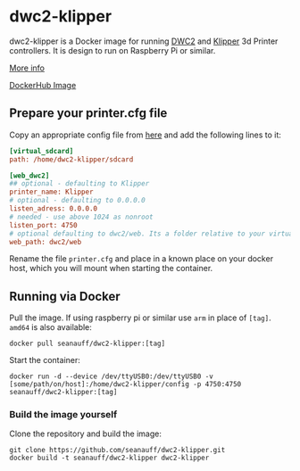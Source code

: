 # dwc2-klipper

dwc2-klipper is a Docker image for running [DWC2] and [Klipper] 3d Printer controllers. It is design to run on Raspberry Pi or similar.

[More info](https://klipper.info/klipper-+-dwc2-1/things-to-know-about-klipper-and-dwc2)

[DockerHub Image](https://hub.docker.com/r/seanauff/dwc2-klipper)

## Prepare your printer.cfg file

Copy an appropriate config file from [here](https://github.com/KevinOConnor/klipper/tree/master/config) and add the following lines to it:

```cfg
[virtual_sdcard]
path: /home/dwc2-klipper/sdcard

[web_dwc2]
## optional - defaulting to Klipper
printer_name: Klipper
# optional - defaulting to 0.0.0.0
listen_adress: 0.0.0.0
# needed - use above 1024 as nonroot
listen_port: 4750
# optional defaulting to dwc2/web. Its a folder relative to your virtual sdcard.
web_path: dwc2/web
```

Rename the file `printer.cfg` and place in a known place on your docker host, which you will mount when starting the container.

## Running via Docker

Pull the image. If using raspberry pi or similar use `arm` in place of `[tag]`. `amd64` is also available:

```shell
docker pull seanauff/dwc2-klipper:[tag]
```

Start the container:

```shell
docker run -d --device /dev/ttyUSB0:/dev/ttyUSB0 -v [some/path/on/host]:/home/dwc2-klipper/config -p 4750:4750 seanauff/dwc2-klipper:[tag]
```

### Build the image yourself

Clone the repository and build the image:

```shell
git clone https://github.com/seanauff/dwc2-klipper.git
docker build -t seanauff/dwc2-klipper dwc2-klipper
```

[DWC2]: https://github.com/Stephan3/dwc2-for-klipper
[Klipper]: https://github.com/KevinOConnor/klipper
